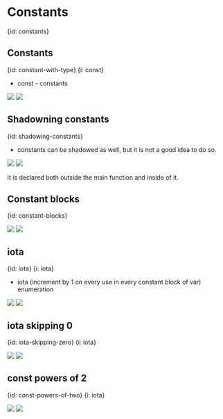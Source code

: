 # Constants
{id: constants}


## Constants
{id: constant-with-type}
{i: const}

* const - constants

![](examples/const/const.go)
![](examples/const/const.out)

## Shadowning constants
{id: shadowing-constants}

* constants can be shadowed as well, but it is not a good idea to do so.

![](examples/const-shadow/const_shadown.go)
![](examples/const-shadow/const_shadown.out)

It is declared both outside the main function and inside of it.


## Constant blocks
{id: constant-blocks}

![](examples/const-block/block.go)
![](examples/const-block/block.out)


## iota
{id: iota}
{i: iota}

* iota  (increment by 1 on every use in every constant block of var)  enumeration

![](examples/const-block-iota/block_iota.go)
![](examples/const-block-iota/block_iota.out)


## iota skipping 0
{id: iota-skipping-zero}
{i: iota}


![](examples/const-iota-default/const_defult.go)
![](examples/const-iota-default/const_defult.out)


## const powers of 2
{id: const-powers-of-two}
{i: iota}

![](examples/const-powers/const_powers.go)
![](examples/const-powers/const_powers.out)